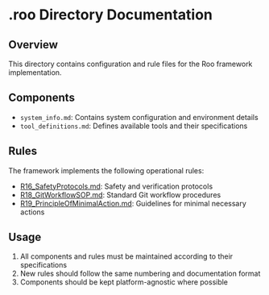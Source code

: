# .roo Directory Documentation

## Overview
This directory contains configuration and rule files for the Roo framework implementation.

## Components
- `system_info.md`: Contains system configuration and environment details
- `tool_definitions.md`: Defines available tools and their specifications

## Rules
The framework implements the following operational rules:
- [R16_SafetyProtocols.md](rules/R16_SafetyProtocols.md): Safety and verification protocols
- [R18_GitWorkflowSOP.md](rules/R18_GitWorkflowSOP.md): Standard Git workflow procedures
- [R19_PrincipleOfMinimalAction.md](rules/R19_PrincipleOfMinimalAction.md): Guidelines for minimal necessary actions

## Usage
1. All components and rules must be maintained according to their specifications
2. New rules should follow the same numbering and documentation format
3. Components should be kept platform-agnostic where possible